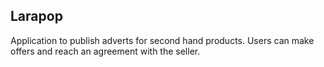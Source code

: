 ## Larapop

Application to publish adverts for second hand products. Users can make offers and reach an agreement with the seller.
